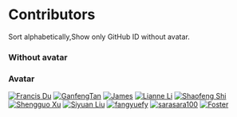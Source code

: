 # Contributors

Sort alphabetically,Show only GitHub ID without avatar.

### Without avatar

### Avatar
[![Francis Du](https://avatars3.githubusercontent.com/u/25944814?s=50&v=4)](https://github.com/francis-du)
[![GanfengTan](https://avatars3.githubusercontent.com/u/17596132?s=50&v=4)](https://github.com/GanfengTan)
[![James](https://avatars0.githubusercontent.com/u/19258506?s=50&v=4)](https://github.com/James601232)
[![Lianne Li](https://avatars3.githubusercontent.com/u/19421187?s=50&v=4)](https://github.com/lianneli)
[![Shaofeng Shi](https://avatars3.githubusercontent.com/u/5411805?s=50&v=4)](https://github.com/shaofengshi)
[![Shengguo Xu](https://avatars0.githubusercontent.com/u/3417214?s=50&v=4)](https://github.com/BeBetter)
[![Siyuan Liu](https://avatars1.githubusercontent.com/u/30333597?s=50&v=4)](https://github.com/Functor10)
[![fangyuefy](https://avatars0.githubusercontent.com/u/49482496?s=50&v=4)](https://github.com/fangyuefy)
[![sarasara100](https://avatars3.githubusercontent.com/u/48314917?s=50&v=4)](https://github.com/sarasara100)
[![Foster](https://avatars1.githubusercontent.com/u/48684011?s=50&v=4)](https://github.com/392050864)

